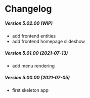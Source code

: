 Changelog
=========

##### Version 5.02.00 (WIP)
 * add frontend entities
 * add frontend homepage slideshow

##### Version 5.01.00 (2021-07-13)
 * add menu rendering

##### Version 5.00.00 (2021-07-05)
 * first skeleton app
